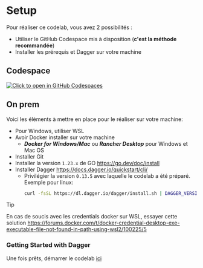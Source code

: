 # Setup

Pour réaliser ce codelab, vous avez 2 possibilités :

- Utiliser le GitHub Codespace mis à disposition (**c'est la méthode recommandée**)
- Installer les prérequis et Dagger sur votre machine

## Codespace

[![Click to open in GitHub Codespaces](https://github.com/codespaces/badge.svg)](https://codespaces.new/jhaumont/enter-the-daggerverse)

## On prem

Voici les éléments à mettre en place pour le réaliser sur votre machine:

- Pour Windows, utiliser WSL
- Avoir Docker installer sur votre machine
  - ***Docker for Windows/Mac*** ou ***Rancher Desktop*** pour Windows et Mac OS
- Installer Git
- Installer la version `1.23.x` de GO https://go.dev/doc/install
- Installer Dagger https://docs.dagger.io/quickstart/cli/
  - Privilégier la version `0.13.5` avec laquelle le codelab a été préparé. Exemple pour linux:
    ```bash
    curl -fsSL https://dl.dagger.io/dagger/install.sh | DAGGER_VERSION=0.13.5 $HOME/.local/bin sh
    ```

> [!TIP]
> En cas de soucis avec les credentials docker sur WSL, essayer cette solution https://forums.docker.com/t/docker-credential-desktop-exe-executable-file-not-found-in-path-using-wsl2/100225/5

### Getting Started with Dagger

Une fois prêts, démarrer le codelab [ici](02-getting-started-with-Dagger.md)
